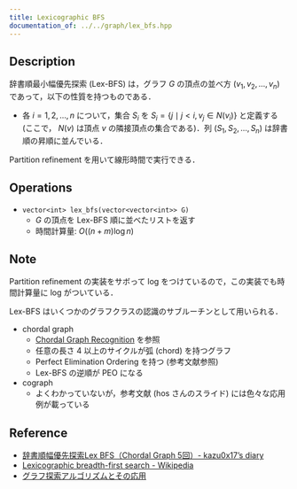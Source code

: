 ```yaml
---
title: Lexicographic BFS
documentation_of: ../../graph/lex_bfs.hpp
---
```


## Description

辞書順最小幅優先探索 (Lex-BFS) は，グラフ $G$ の頂点の並べ方 $(v_1,v_2,\dots,v_n)$ であって，以下の性質を持つものである．

- 各 $i=1,2,\dots,n$ について，集合 $S_i$ を $S_i=\{j \mid j \lt i, v_j \in N(v_i) \}$ と定義する (ここで， $N(v)$ は頂点 $v$ の隣接頂点の集合である)．列 $(S_1,S_2,\dots,S_n)$ は辞書順の昇順に並んでいる．

Partition refinement を用いて線形時間で実行できる．

## Operations

- `vector<int> lex_bfs(vector<vector<int>> G)`
    - $G$ の頂点を Lex-BFS 順に並べたリストを返す
    - 時間計算量: $O((n+m)\log n)$

## Note

Partition refinement の実装をサボって log をつけているので，この実装でも時間計算量に log がついている．

Lex-BFS はいくつかのグラフクラスの認識のサブルーチンとして用いられる．
- chordal graph
    - [Chordal Graph Recognition](chordal_graph_recognition.md) を参照
    - 任意の長さ $4$ 以上のサイクルが弧 (chord) を持つグラフ
    - Perfect Elimination Ordering を持つ (参考文献参照)
    - Lex-BFS の逆順が PEO になる
- cograph
    - よくわかっていないが，参考文献 (hos さんのスライド) には色々な応用例が載っている

## Reference

- [辞書順幅優先探索Lex BFS（Chordal Graph 5回）- kazu0x17’s diary](https://chocobaby-aporo.hatenablog.com/entry/2018/12/25/011447)
- [Lexicographic breadth-first search - Wikipedia](https://en.wikipedia.org/wiki/Lexicographic_breadth-first_search)
- [グラフ探索アルゴリズムとその応用](http://hos.ac/slides/20110504_graph.pdf)